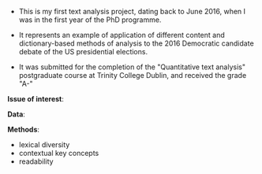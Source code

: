 * This is my first text analysis project, dating back to June 2016, when I was in the first year of the PhD programme. 

* It represents an example of application of different content and dictionary-based methods of analysis to the 2016 Democratic candidate debate of the US presidential elections. 

* It was submitted for the completion of the "Quantitative text analysis" postgraduate course at Trinity College Dublin, and received the grade "A-"


<b>Issue of interest</b>:

<b>Data</b>: 

<b>Methods</b>:
* lexical diversity 
* contextual key concepts
* readability
